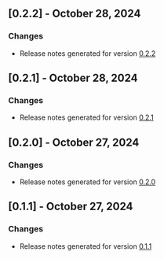 ## [0.2.2] - October 28, 2024

### Changes
- Release notes generated for version [0.2.2](.release-notes/0.2.2/release.md)

## [0.2.1] - October 28, 2024

### Changes
- Release notes generated for version [0.2.1](.release-notes/0.2.1/release.md)

## [0.2.0] - October 27, 2024

### Changes
- Release notes generated for version [0.2.0](.release-notes/0.2.0/release.md)

## [0.1.1] - October 27, 2024

### Changes
- Release notes generated for version [0.1.1](.release-notes/0.1.1/release.md)

